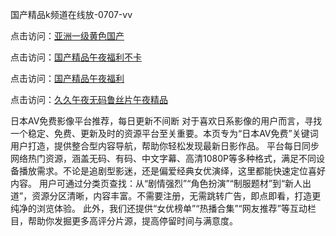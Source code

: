 国产精品k频道在线放-0707-vv

点击访问：<a href="https://vassv.pages.dev/">亚洲一级黄色国产</a>

点击访问：<a href="https://gsd-agv.pages.dev/">国产精品午夜福利不卡</a>

点击访问：<a href="https://gda-c7m.pages.dev/">国产精品午夜福利</a>

点击访问：<a href="https://tfda.pages.dev/">久久午夜无码鲁丝片午夜精品</a>

日本AV免费影像平台推荐，每日更新不间断 对于喜欢日系影像的用户而言，寻找一个稳定、免费、更新及时的资源平台至关重要。本页专为“日本AV免费”关键词用户打造，提供整合型内容导航，帮助你轻松发现最新日影作品。 平台每日同步网络热门资源，涵盖无码、有码、中文字幕、高清1080P等多种格式，满足不同设备播放需求。不论是追剧型影迷，还是偏爱经典女优演绎，这里都能快速定位喜好内容。 用户可通过分类页查找：从“剧情强烈”“角色扮演”“制服题材”到“新人出道”，资源分区清晰，内容丰富。不需要注册，无需跳转广告，即点即看，打造更纯净的浏览体验。 此外，我们还提供“女优榜单”“热播合集”“网友推荐”等互动栏目，帮助你发掘更多高评分片源，提高停留时间与满意度。

<span style="display:none;">[Canonical link](https://github.com/VVY20250707/VN20250707 ）</span>
